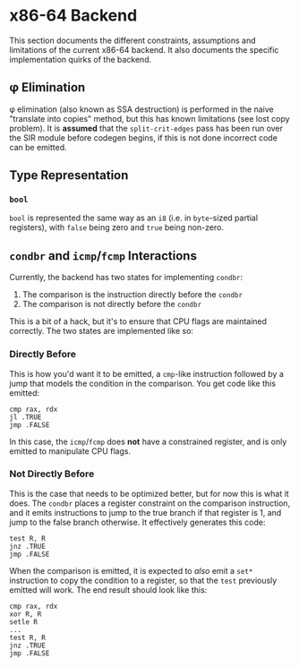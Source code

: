 # x86-64 Backend

This section documents the different constraints, assumptions and limitations
of the current x86-64 backend. It also documents the specific implementation
quirks of the backend.

## φ Elimination

φ elimination (also known as SSA destruction) is performed in the naive "translate into copies" method, but this has
known limitations (see lost copy problem). It is **assumed** that the `split-crit-edges` 
pass has been run over the SIR module before codegen begins, if this is not done
incorrect code can be emitted.

## Type Representation

### `bool`

`bool` is represented the same way as an `i8` (i.e. in `byte`-sized partial registers), with `false` being zero
and `true` being non-zero.

## `condbr` and `icmp`/`fcmp` Interactions

Currently, the backend has two states for implementing `condbr`:

1. The comparison is the instruction directly before the `condbr`
2. The comparison is not directly before the `condbr`

This is a bit of a hack, but it's to ensure that CPU flags are maintained correctly.
The two states are implemented like so:

### Directly Before

This is how you'd want it to be emitted, a `cmp`-like instruction followed by
a jump that models the condition in the comparison. You get code like this emitted:

```x86asm
cmp rax, rdx
jl .TRUE
jmp .FALSE
```

In this case, the `icmp`/`fcmp` does **not** have a constrained register, and is
only emitted to manipulate CPU flags.

### Not Directly Before

This is the case that needs to be optimized better, but for now this is what it does. The `condbr`
places a register constraint on the comparison instruction, and it emits instructions to jump to the
true branch if that register is 1, and jump to the false branch otherwise. It effectively
generates this code:

```x86asm
test R, R
jnz .TRUE
jmp .FALSE
```

When the comparison is emitted, it is  expected to *also* emit a `set*` instruction to copy the condition 
to a register, so that the `test` previously emitted will work. The end result should look like this:

```x86asm
cmp rax, rdx
xor R, R
setle R
...
test R, R
jnz .TRUE
jmp .FALSE
```
